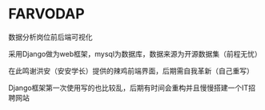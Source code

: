# FARVODAP
数据分析岗位前后端可视化

采用Django做为web框架，mysql为数据库，数据来源为开源数据集（前程无忧）

在此鸣谢洪安（安安学长）提供的辣鸡前端界面，后期需自我革新（自己重写）

Django框架第一次使用写的也比较乱，后期有时间会重构并且慢慢搭建一个IT招聘网站
